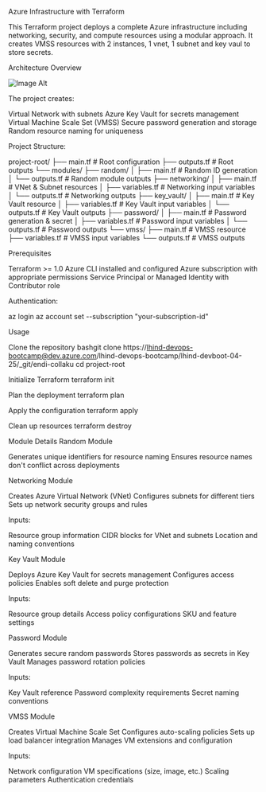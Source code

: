 Azure Infrastructure with Terraform

This Terraform project deploys a complete Azure infrastructure including networking, security, and compute resources using a modular approach.
It creates VMSS resources with 2 instances, 1 vnet, 1 subnet and key vaul to store secrets.

Architecture Overview

![Image Alt](https://dev.azure.com/lhind-devops-bootcamp/58545005-5116-4aff-9eab-6e1a3086f68f/_apis/git/repositories/3b13bd79-7a8c-44ab-9f3c-8bee466932b6/items?path=/Terraform/vmss_mini_project/images/resource_visualizer.png&versionDescriptor%5BversionOptions%5D=0&versionDescriptor%5BversionType%5D=0&versionDescriptor%5Bversion%5D=main&resolveLfs=true&%24format=octetStream&api-version=5.0)

The project creates:

Virtual Network with subnets
Azure Key Vault for secrets management
Virtual Machine Scale Set (VMSS)
Secure password generation and storage
Random resource naming for uniqueness

Project Structure:

project-root/
├── main.tf # Root configuration
├── outputs.tf # Root outputs
└── modules/
├── random/
│ ├── main.tf # Random ID generation
│ └── outputs.tf # Random module outputs
├── networking/
│ ├── main.tf # VNet & Subnet resources
│ ├── variables.tf # Networking input variables
│ └── outputs.tf # Networking outputs
├── key_vault/
│ ├── main.tf # Key Vault resource
│ ├── variables.tf # Key Vault input variables
│ └── outputs.tf # Key Vault outputs
├── password/
│ ├── main.tf # Password generation & secret
│ ├── variables.tf # Password input variables
│ └── outputs.tf # Password outputs
└── vmss/
├── main.tf # VMSS resource
├── variables.tf # VMSS input variables
└── outputs.tf # VMSS outputs

Prerequisites

Terraform >= 1.0
Azure CLI installed and configured
Azure subscription with appropriate permissions
Service Principal or Managed Identity with Contributor role

Authentication:

az login
az account set --subscription "your-subscription-id"

Usage

Clone the repository
bashgit clone https://lhind-devops-bootcamp@dev.azure.com/lhind-devops-bootcamp/lhind-devboot-04-25/_git/endi-collaku 
cd project-root

Initialize Terraform
terraform init

Plan the deployment
terraform plan

Apply the configuration
terraform apply

Clean up resources
terraform destroy

Module Details
Random Module

Generates unique identifiers for resource naming
Ensures resource names don't conflict across deployments

Networking Module

Creates Azure Virtual Network (VNet)
Configures subnets for different tiers
Sets up network security groups and rules

Inputs:

Resource group information
CIDR blocks for VNet and subnets
Location and naming conventions

Key Vault Module

Deploys Azure Key Vault for secrets management
Configures access policies
Enables soft delete and purge protection

Inputs:

Resource group details
Access policy configurations
SKU and feature settings

Password Module

Generates secure random passwords
Stores passwords as secrets in Key Vault
Manages password rotation policies

Inputs:

Key Vault reference
Password complexity requirements
Secret naming conventions

VMSS Module

Creates Virtual Machine Scale Set
Configures auto-scaling policies
Sets up load balancer integration
Manages VM extensions and configuration

Inputs:

Network configuration
VM specifications (size, image, etc.)
Scaling parameters
Authentication credentials